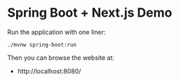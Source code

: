 # Spring Boot + Next.js Demo

Run the application with one liner:

```shell
./mvnw spring-boot:run
```

Then you can browse the website at:

* http://localhost:8080/